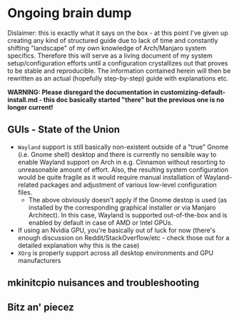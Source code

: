 
# Ongoing brain dump

Dislaimer: this is exactly what it says on the box - at this point I've given up creating any kind of structured
guide due to lack of time and constantly shifting "landscape" of my own knowledge of Arch/Manjaro system 
specifics. Therefore this will serve as a living document of my system setup/configuration efforts until a
configuration crystallizes out that proves to be stable and reproducible. The information contained herein
will then be rewritten as an actual (hopefully step-by-step) guide with explanations etc.

**WARNING: Please disregard the documentation in customizing-default-install.md - this doc basically
started "there" but the previous one is no longer current!**


## GUIs - State of the Union

* `Wayland` support is still basically non-existent outside of a "true" Gnome (i.e. Gnome shell) desktop and 
there is currently no sensible way to enable Wayland support on Arch in e.g. Cinnamon without resorting
to unreasonable amount of effort. Also, the resulting system configuration would be quite fragile as
it would require manual installation of Wayland-related packages and adjustment of various low-level 
configuration files. 
  * The above obviously doesn't apply if the Gnome destop is used (as installed by the corresponding
  graphical installer or via Manjaro Architect). In this case, Wayland is supported out-of-the-box and
  is enabled by default in case of AMD or Intel GPUs.  
* If using an Nvidia GPU, you're basically out of luck for now (there's enough discussion on 
    Reddit/StackOverflow/etc - check those out for a detailed explanation why this is the case)
* `XOrg` is properly support across all desktop environments and GPU manufacturers


## mkinitcpio nuisances and troubleshooting

## Bitz an' piecez

